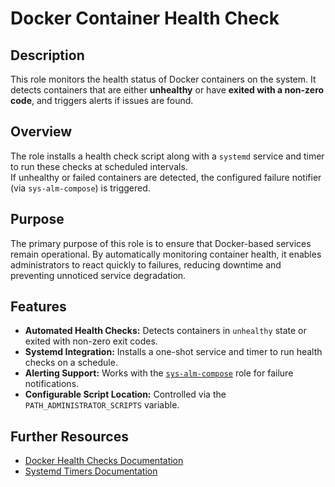 # Docker Container Health Check

## Description

This role monitors the health status of Docker containers on the system. It detects containers that are either **unhealthy** or have **exited with a non-zero code**, and triggers alerts if issues are found.

## Overview

The role installs a health check script along with a `systemd` service and timer to run these checks at scheduled intervals.  
If unhealthy or failed containers are detected, the configured failure notifier (via `sys-alm-compose`) is triggered.

## Purpose

The primary purpose of this role is to ensure that Docker-based services remain operational. By automatically monitoring container health, it enables administrators to react quickly to failures, reducing downtime and preventing unnoticed service degradation.

## Features

- **Automated Health Checks:** Detects containers in `unhealthy` state or exited with non-zero exit codes.
- **Systemd Integration:** Installs a one-shot service and timer to run health checks on a schedule.
- **Alerting Support:** Works with the [`sys-alm-compose`](../sys-alm-compose/README.md) role for failure notifications.
- **Configurable Script Location:** Controlled via the `PATH_ADMINISTRATOR_SCRIPTS` variable.

## Further Resources

- [Docker Health Checks Documentation](https://docs.docker.com/engine/reference/run/#healthcheck)
- [Systemd Timers Documentation](https://www.freedesktop.org/software/systemd/man/systemd.timer.html)
